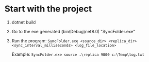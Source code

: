 # Start with the project

1. dotnet build
2. Go to the exe generated (bin\Debug\net8.0) "SyncFolder.exe"
3. Run the program: ```SyncFolder.exe <source_dir> <replica_dir> <sync_interval_milliseconds> <log_file_location>```

    Example: ```SyncFolder.exe source .\replica 9000 c:\Temp\log.txt```
